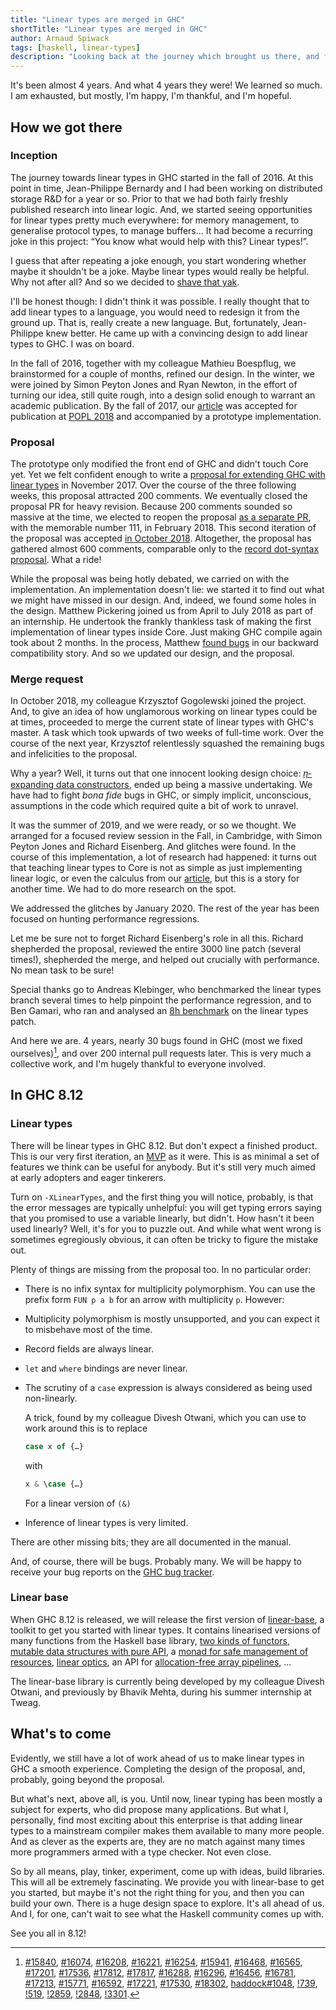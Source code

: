 ```yaml
---
title: "Linear types are merged in GHC"
shortTitle: "Linear types are merged in GHC"
author: Arnaud Spiwack
tags: [haskell, linear-types]
description: "Looking back at the journey which brought us there, and forward to what still lies ahead."
---
```


It's been almost 4 years. And what 4 years they were! We learned so
much. I am exhausted, but mostly, I'm happy, I'm thankful, and I'm
hopeful.

## How we got there

### Inception

The journey towards linear types in GHC started in the fall
of 2016. At this point in time, Jean-Philippe Bernardy and I had been
working on distributed storage R&D for a year or so. Prior to that we
had both fairly freshly published research into linear logic. And, we
started seeing opportunities for linear types pretty much
everywhere: for memory management, to generalise protocol types, to
manage buffers… It had become a recurring joke in this project: “You
know what would help with this? Linear types!”.

I guess that after repeating a joke enough, you start wondering
whether maybe it shouldn't be a joke. Maybe linear types would really
be helpful. Why not after all? And so we decided to [shave that
yak][yak-shaving].

I'll be honest though: I didn't think it was possible. I really
thought that to add linear types to a language, you would need to
redesign it from the ground up. That is, really create a new
language. But, fortunately, Jean-Philippe knew better. He came up with
a convincing design to add linear types to GHC. I was on board.

In the fall of 2016, together with my colleague Mathieu Boespflug, we
brainstormed for a couple of months, refined our design. In the
winter, we were joined by Simon Peyton Jones and Ryan Newton, in the
effort of turning our idea, still quite rough, into a design solid
enough to warrant an academic publication. By the fall of 2017, our
[article][linear-article] was accepted for publication at [POPL
2018][popl18] and accompanied by a prototype implementation.

### Proposal

The prototype only modified the front end of GHC and didn't touch Core
yet. Yet we felt confident enough to write a [proposal for extending
GHC with linear types][linear-proposal-round1] in November 2017. Over
the course of the three following weeks, this proposal attracted 200
comments. We eventually closed the proposal PR for heavy
revision. Because 200 comments sounded so massive at the time, we
elected to reopen the proposal [as a separate PR][linear-proposal],
with the memorable number 111, in February 2018. This second iteration
of the proposal was accepted [in October
2018][linear-acceptance]. Altogether, the proposal has gathered almost
600 comments, comparable only to the [record dot-syntax
proposal][record-dot-proposal]. What a ride!

While the proposal was being hotly debated, we carried on with the
implementation. An implementation doesn't lie: we started it to find out
what we might have missed in our design. And, indeed, we
found some holes in the design. Matthew Pickering joined us from April
to July 2018 as part of an internship.
He undertook the frankly thankless task of making the
first implementation of linear types inside Core. Just making GHC
compile again took about 2 months. In the process, Matthew [found
bugs][eta-expansion-bug] in our backward compatibility story. And so
we updated our design, and the proposal.

### Merge request

In October 2018, my colleague Krzysztof Gogolewski joined the
project. And, to give an idea of how unglamorous working on linear
types could be at times, proceeded to merge the current state of
linear types with GHC's master. A task which took upwards of two weeks
of full-time work. Over the course of the next year, Krzysztof
relentlessly squashed the remaining bugs and infelicities to the
proposal.

Why a year? Well, it turns out that one innocent looking design
choice: [𝜂-expanding data constructors][eta-expansion], ended up being
a massive undertaking. We have had to fight _bona fide_ bugs in GHC,
or simply implicit, unconscious, assumptions in the code which
required quite a bit of work to unravel.

It was the summer of 2019, and we were ready, or so we thought. We
arranged for a focused review session in the Fall, in Cambridge, with
Simon Peyton Jones and Richard Eisenberg. And glitches were found. In
the course of this implementation, a lot of research had happened: it
turns out that teaching linear types to Core is not as simple as just
implementing linear logic, or even the calculus from our
[article][linear-article], but this is a story for another time. We had
to do more research on the spot.

We addressed the glitches by January 2020. The rest of the year has
been focused on hunting performance regressions.

Let me be sure not to forget Richard Eisenberg's role in all
this. Richard shepherded the proposal, reviewed the entire 3000 line
patch (several times!), shepherded the merge, and helped out crucially
with performance. No mean task to be sure!

Special thanks go to Andreas Klebinger, who benchmarked the linear
types branch several times to help pinpoint the performance
regression, and to Ben Gamari, who ran and analysed an [8h
benchmark][head-hackage-benchmark] on the linear types patch.

And here we are. 4 years, nearly 30 bugs found in GHC (most we fixed
ourselves)[^upstream], and over 200 internal pull requests later. This
is very much a collective work, and I'm hugely thankful to everyone
involved.

## In GHC 8.12

### Linear types

There will be linear types in GHC 8.12. But don't expect a finished
product. This is our very first iteration, an [MVP][mvp-wiki] as it
were. This is as minimal a set of features we think can be useful for
anybody. But it's still very much aimed at early adopters and eager
tinkerers.

Turn on `-XLinearTypes`, and the first thing you will notice,
probably, is that the error messages are typically unhelpful: you will
get typing errors saying that you promised to use a variable linearly,
but didn't. How hasn't it been used linearly? Well, it's for you to
puzzle out. And while what went wrong is sometimes egregiously
obvious, it can often be tricky to figure the mistake out.

Plenty of things are missing from the proposal too. In no particular order:

- There is no infix syntax for multiplicity polymorphism.
  You can use the prefix form `FUN p a b` for an arrow with
  multiplicity `p`. However:
- Multiplicity polymorphism is mostly unsupported, and you can expect
  it to misbehave most of the time.
- Record fields are always linear.
- `let` and `where` bindings are never linear.
- The scrutiny of a `case` expression is always considered as being
  used non-linearly.

  A trick, found by my colleague Divesh Otwani, which you can use to work around
  this is to replace

  ```haskell
  case x of {…}
  ```

  with

  ```haskell
  x & \case {…}
  ```

  For a linear version of `(&)`

- Inference of linear types is very limited.

There are other missing bits; they are all documented in the manual.

And, of course, there will be bugs. Probably many. We will be happy to
receive your bug reports on the [GHC bug tracker][ghc-bug-tracker].

### Linear base

When GHC 8.12 is released, we will release the first version of
[linear-base], a toolkit to get you started with linear types. It
contains linearised versions of many functions from the Haskell base
library, [two kinds of functors][data-vs-control], [mutable data
structures with pure
API](https://github.com/tweag/linear-base/blob/a7fab85c2bd5ee12fde50adb48e2ce1f05db872e/src/Data/HashMap/Linear.hs),
a [monad for safe management of
resources](https://github.com/tweag/linear-base/blob/a7fab85c2bd5ee12fde50adb48e2ce1f05db872e/src/System/IO/Resource.hs),
[linear
optics](https://github.com/tweag/linear-base/blob/a7fab85c2bd5ee12fde50adb48e2ce1f05db872e/src/Control/Optics/Linear/Internal.hs),
an API for [allocation-free array
pipelines](https://github.com/tweag/linear-base/blob/a7fab85c2bd5ee12fde50adb48e2ce1f05db872e/src/Data/Array/Polarized.hs),
…

The linear-base library is currently being developed by my colleague Divesh
Otwani, and previously by Bhavik Mehta, during his summer internship
at Tweag.

## What's to come

Evidently, we still have a lot of work ahead of us to make linear
types in GHC a smooth experience. Completing the design of the
proposal, and, probably, going beyond the proposal.

But what's next, above all, is you. Until now, linear typing has been
mostly a subject for experts, who did propose many applications. But
what I, personally, find most exciting about this enterprise is that
adding linear types to a mainstream compiler makes them available to
many more people. And as clever as the experts are, they are no match
against many times more programmers armed with a type checker. Not
even close.

So by all means, play, tinker, experiment, come up with ideas, build
libraries. This will all be extremely fascinating. We provide you with
linear-base to get you started, but maybe it's not the right thing
for you, and then you can build your own. There is a huge design space to
explore. It's all ahead of us. And I, for one, can't wait to see what
the Haskell community comes up with.

See you all in 8.12!

[^upstream]: [#15840](https://gitlab.haskell.org/ghc/ghc/issues/15840), [#16074](https://gitlab.haskell.org/ghc/ghc/issues/16074), [#16208](https://gitlab.haskell.org/ghc/ghc/issues/16208), [#16221](https://gitlab.haskell.org/ghc/ghc/issues/16221), [#16254](https://gitlab.haskell.org/ghc/ghc/issues/16254), [#15941](https://gitlab.haskell.org/ghc/ghc/issues/15941), [#16468](https://gitlab.haskell.org/ghc/ghc/issues/16468), [#16565](https://gitlab.haskell.org/ghc/ghc/issues/16565), [#17201](https://gitlab.haskell.org/ghc/ghc/issues/17201), [#17536](https://gitlab.haskell.org/ghc/ghc/issues/17536), [#17812](https://gitlab.haskell.org/ghc/ghc/issues/17812), [#17817](https://gitlab.haskell.org/ghc/ghc/issues/17817), [#16288](https://gitlab.haskell.org/ghc/ghc/issues/16288), [#16296](https://gitlab.haskell.org/ghc/ghc/issues/16296), [#16456](https://gitlab.haskell.org/ghc/ghc/issues/16456), [#16781](https://gitlab.haskell.org/ghc/ghc/issues/16781), [#17213](https://gitlab.haskell.org/ghc/ghc/issues/17213), [#15771](https://gitlab.haskell.org/ghc/ghc/issues/15771), [#16592](https://gitlab.haskell.org/ghc/ghc/issues/16592), [#17221](https://gitlab.haskell.org/ghc/ghc/issues/17221), [#17530](https://gitlab.haskell.org/ghc/ghc/issues/17530), [#18302](https://gitlab.haskell.org/ghc/ghc/issues/18302), [haddock#1048](https://github.com/haskell/haddock/issues/1048), [!739](https://gitlab.haskell.org/ghc/ghc/-/merge_requests/739), [!519](https://gitlab.haskell.org/ghc/ghc/-/merge_requests/519), [!2859](https://gitlab.haskell.org/ghc/ghc/-/merge_requests/2859), [!2848](https://gitlab.haskell.org/ghc/ghc/-/merge_requests/2848), [!3301](https://gitlab.haskell.org/ghc/ghc/-/merge_requests/3301).

[data-vs-control]: https://www.tweag.io/blog/2020-01-16-data-vs-control/
[eta-expansion-bug]: https://github.com/ghc-proposals/ghc-proposals/blob/master/proposals/0111-linear-types.rst#%CE%B7-expansion
[eta-expansion]: https://github.com/ghc-proposals/ghc-proposals/blob/master/proposals/0111-linear-types.rst#linear-constructors-and-backward-compatibility
[ghc-bug-tracker]: https://gitlab.haskell.org/ghc/ghc/issues
[head-hackage-benchmark]: https://mail.haskell.org/pipermail/ghc-devs/2020-June/018972.html
[linear-acceptance]: https://github.com/ghc-proposals/ghc-proposals/pull/111#issuecomment-431944078
[linear-article]: https://dl.acm.org/doi/abs/10.1145/3158093
[linear-base]: https://github.com/tweag/linear-base/
[linear-proposal-round1]: https://github.com/ghc-proposals/ghc-proposals/pull/91
[linear-proposal]: https://github.com/ghc-proposals/ghc-proposals/pull/111
[mvp-wiki]: https://en.wikipedia.org/wiki/Minimum_viable_product
[popl18]: https://popl18.sigplan.org/
[record-dot-proposal]: https://github.com/ghc-proposals/ghc-proposals/pull/282
[yak-shaving]: https://seths.blog/2005/03/dont_shave_that/
